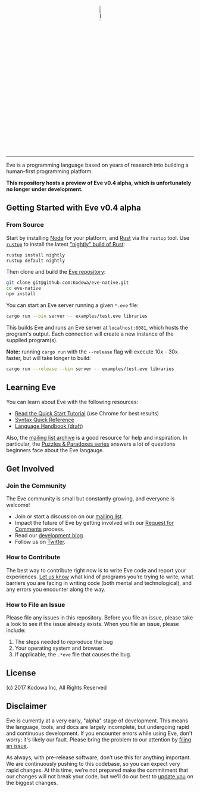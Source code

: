 <p align="center">
  <img src="http://www.witheve.com/logo.png" alt="Eve logo" width="10%" />
</p>

---
 
Eve is a programming language based on years of research into building a human-first programming platform. 

**This repository hosts a preview of Eve v0.4 alpha, which is unfortunately no longer under development.**

## Getting Started with Eve v0.4 alpha

### From Source

Start by installing [Node](https://nodejs.org/en/download/) for your platform, and [Rust](https://www.rust-lang.org/en-US/install.html) via the `rustup` tool. Use [`rustup`](https://www.rustup.rs) to install the latest ["nightly" build of Rust](https://github.com/rust-lang-nursery/rustup.rs/blob/master/README.md#working-with-nightly-rust):

```sh
rustup install nightly
rustup default nightly
```

Then clone and build the [Eve repository](https://github.com/kodowa/eve-native):

```sh
git clone git@github.com:Kodowa/eve-native.git
cd eve-native
npm install
```

You can start an Eve server running a given `*.eve` file:

```sh
cargo run --bin server -- examples/test.eve libraries
```

This builds Eve and runs an Eve server at `localhost:8081`, which hosts the program's output. Each connection will create a new instance of the supplied program(s).

**Note:** running `cargo run` with the `--release` flag will execute 10x - 30x faster, but will take longer to build:

```sh
cargo run --release --bin server -- examples/test.eve libraries
```

## Learning Eve

You can learn about Eve with the following resources:

- [Read the Quick Start Tutorial](http://play.witheve.com/) (use Chrome for best results)
- [Syntax Quick Reference](https://witheve.github.io/assets/docs/SyntaxReference.pdf)
- [Language Handbook (draft)](http://docs.witheve.com)

Also, the [mailing list archive](https://groups.google.com/forum/#!forum/eve-talk) is a good resource for help and inspiration. In particular, the [Puzzles & Paradoxes series](https://groups.google.com/forum/#!searchin/eve-talk/Puzzles$20$26$20Paradoxes%7Csort:date) answers a lot of questions beginners face about the Eve langauge.

## Get Involved

### Join the Community

The Eve community is small but constantly growing, and everyone is welcome!

- Join or start a discussion on our [mailing list](https://groups.google.com/forum/#!forum/eve-talk).
- Impact the future of Eve by getting involved with our [Request for Comments](https://github.com/witheve/rfcs) process.
- Read our [development blog](http://incidentalcomplexity.com/).
- Follow us on [Twitter](https://twitter.com/with_eve).

### How to Contribute

The best way to contribute right now is to write Eve code and report your experiences. [Let us know](https://groups.google.com/forum/#!forum/eve-talk) what kind of programs you’re trying to write, what barriers you are facing in writing code (both mental and technological), and any errors you encounter along the way.

### How to File an Issue

Please file any issues in this repository. Before you file an issue, please take a look to see if the issue already exists. When you file an issue, please include:

1. The steps needed to reproduce the bug
2. Your operating system and browser.
3. If applicable, the `.*eve` file that causes the bug.

## License

(c) 2017 Kodowa Inc, All Rights Reserved

## Disclaimer

Eve is currently at a very early, "alpha" stage of development. This means the language, tools, and docs are largely incomplete, but undergoing rapid and continuous development. If you encounter errors while using Eve, don't worry: it's likely our fault. Please bring the problem to our attention by [filing an issue](https://github.com/witheve/eve#how-to-file-an-issue).

As always, with pre-release software, don’t use this for anything important. We are continuously pushing to this codebase, so you can expect very rapid changes. At this time, we’re not prepared make the commitment that our changes will not break your code, but we’ll do our best to [update you](https://groups.google.com/forum/#!forum/eve-talk) on the biggest changes.
